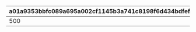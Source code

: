 |a01a9353bbfc089a695a002cf1145b3a741c8198f6d434bdfefac93a9cf43da4|39a284d1877f33031998c27661feb7a7825acaacaf9586e17212ac9658cacd6c|4c4c5c7aa62bc9c4ac6a8430e53cbdbe5de525963ec329a24b0af7f8ba24581a|cd160245424edb910f3950d80fb04ca8f34d15d35ce9d08d468d930872289d2c|b1ebaebf5f06ad925c01da717a77fa51cc7e3a49697bde1369f463af62eb8bf2|743d42048604df8f93563045a48c80a1cc82f3ab9cbd201e424ae482e411585a|5c11afb5707adcb1bf52c71e90fec6ac1e3176d6a89b0eac59b8410acd0bfc75|
| --- | --- | --- | --- | --- | --- | --- |
|500|2019-02-28 11:59:59|1|2019-02-15 23:00:00|501|2019-02-12 14:59:59|2019-02-08 15:00:00|